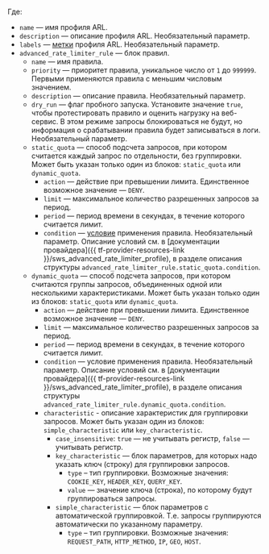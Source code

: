 Где:
* `name` — имя профиля ARL.
* `description` — описание профиля ARL. Необязательный параметр.
* `labels` — [метки](../../resource-manager/concepts/labels.md) профиля ARL. Необязательный параметр.
* `advanced_rate_limiter_rule` — блок правил.
  * `name` — имя правила.
  * `priority` — приоритет правила, уникальное число от `1` до `999999`. Первыми применяются правила с меньшим числовым значением.
  * `description` — описание правила. Необязательный параметр.
  * `dry_run` — флаг пробного запуска. Установите значение `true`, чтобы протестировать правило и оценить нагрузку на веб-сервис. В этом режиме запросы блокироваться не будут, но информация о срабатывании правила будет записываться в логи. Необязательный параметр.
  * `static_quota` — способ подсчета запросов, при котором считается каждый запрос по отдельности, без группировки. Может быть указан только один из блоков: `static_quota` или `dynamic_quota`.
    * `action` — действие при превышении лимита. Единственное возможное значение — `DENY`.
    * `limit` — максимальное количество разрешенных запросов за период.
    * `period` — период времени в секундах, в течение которого считается лимит.
    * `condition` — [условие](../../smartwebsecurity/concepts/conditions.md) применения правила. Необязательный параметр. Описание условий см. в [документации провайдера]({{ tf-provider-resources-link }}/sws_advanced_rate_limiter_profile), в разделе описания структуры `advanced_rate_limiter_rule.static_quota.condition`.
  * `dynamic_quota` — способ подсчета запросов, при котором считаются группы запросов, объединенных одной или несколькими характеристиками. Может быть указан только один из блоков: `static_quota` или `dynamic_quota`.
    * `action` — действие при превышении лимита. Единственное возможное значение — `DENY`.
    * `limit` — максимальное количество разрешенных запросов за период.
    * `period` — период времени в секундах, в течение которого считается лимит.
    * `condition` — условие применения правила. Необязательный параметр. Описание условий см. в [документации провайдера]({{ tf-provider-resources-link }}/sws_advanced_rate_limiter_profile), в разделе описания структуры `advanced_rate_limiter_rule.dynamic_quota.condition`.
    * `characteristic` - описание характеристик для группировки запросов. Может быть указан один из блоков: `simple_characteristic` или `key_characteristic`.
      * `case_insensitive`: `true` — не учитывать регистр, `false` — учитывать регистр. 
      * `key_characteristic` — блок параметров, для которых надо указать ключ (строку) для группировки запросов.
        * `type` – тип группировки. Возможные значения: `COOKIE_KEY`, `HEADER_KEY`, `QUERY_KEY`.
        * `value` — значение ключа (строка), по которому будут группироваться запросы.
      *  `simple_characteristic` — блок параметров с автоматической группировкой. Т.е. запросы группируются автоматически по указанному параметру.
         *  `type` – тип группировки. Возможные значения: `REQUEST_PATH`, `HTTP_METHOD`, `IP`, `GEO`, `HOST`.